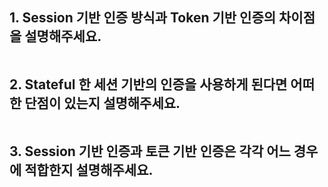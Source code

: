 ## 1. Session 기반 인증 방식과 Token 기반 인증의 차이점을 설명해주세요.
```markdown

```

## 2. Stateful 한 세션 기반의 인증을 사용하게 된다면 어떠한 단점이 있는지 설명해주세요.
```markdown

```

## 3. Session 기반 인증과 토큰 기반 인증은 각각 어느 경우에 적합한지 설명해주세요.
 ```markdown

```